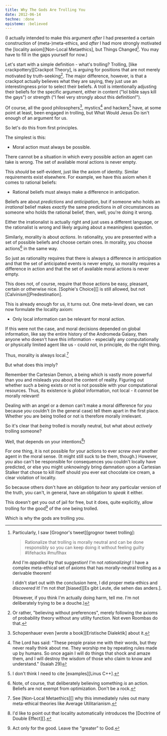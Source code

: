 ```yaml
---
title: Why The Gods Are Trolling You
date: 2012-06-14
techne: :done
episteme: :believed
---
```


(I actually intended to make this argument *after* I had presented a certain construction of (meta-)meta-ethics, and *after* I had more strongly motivated the [locality axiom][Non-Local Metaethics], but Things Changed[^changed]. You may have to fill in the gaps yourself for now.)

[^changed]:
    Particularly, I saw [Grognor's tweet][grognor tweet trolling]:

    > Rationalize that trolling is morally neutral and can be done responsibly so you can keep doing it without feeling guilty #lifehacks #muflhax

    And I'm *appalled* by that suggestion! I'm not *rationalizing*! I have a complex meta-ethical set of axioms that has morally-neutral trolling as a derivable theorem!

    I didn't start out with the conclusion here, I did proper meta-ethics and *discovered* it! I'm not *that* [biased][Es gibt Leute, die sehen das anders.].

    (However, if you think I'm actually doing harm, tell me. I'm not deliberately trying to be a douche.)

Let's start with a simple definition - what's trolling? Trolling, [like crackpottery][Crackpot Theory], is arguing for positions that are not merely motivated by truth-seeking[^truth]. The major difference, however, is that a crackpot actually believes what they are saying, they just use an interestingness prior to select their beliefs. A troll is intentionally adjusting their beliefs for the specific argument, either in content ("lol bible says kill the gays") or strength ("I feel very strongly about this definition!").

[^truth]: Or rather, "believing without preferences", merely following the axioms of probability theory without any utility function. Not even Roombas do that.

Of course, all the good philosophers[^philosophers], mystics[^mystics] and hackers[^hackers] have, at some point at least, been engaged in trolling, but What Would Jesus Do isn't enough of an argument for us.

[^philosophers]: Schopenhauer even [wrote a book][Eristische Dialektik] about it.

[^mystics]: The Lord has said: "These people praise me with their words, but they never really think about me. They worship me by repeating rules made up by humans. So once again I will do things that shock and amaze them, and I will destroy the wisdom of those who claim to know and understand." (Isaiah 29)

[^hackers]: I don't think I need to cite [examples][Linus C++].

So let's do this from first principles.

The simplest is this:

- Moral action must always be possible.

There cannot be a situation in which every possible action an agent can take is wrong. The set of available moral actions is never empty.

This *should* be self-evident, just like the axiom of identity. Similar requirements exist elsewhere. For example, we have this axiom when it comes to rational beliefs:

- Rational beliefs must always make a difference in anticipation.

Beliefs are about *predictions* and *anticipation*, but if someone who holds an *irrational* belief makes *exactly* the same predictions in *all* circumstances as someone who holds the rational belief, then, well, you're doing it wrong.

Either the irrationalist is actually right and just uses a different language, or the rationalist is wrong and likely arguing about a meaningless question.

Similarly, morality is about *actions*. In rationality, you are presented with a set of possible beliefs and choose certain ones. In morality, you choose actions[^actions] in the same way.

So just as rationality requires that there is always a difference in anticipation and that the set of anticipated events is never empty, so morality requires a difference in action and that the set of available moral actions is never empty.

This does not, of course, require that those actions be easy, pleasant, certain or otherwise nice. [Sophie's Choice][] is still allowed, but not [Calvinism][Predestination].

[^actions]: Note, of course, that deliberately believing something *is* an action. Beliefs are not exempt from optimization. Don't be a rock.

This is already enough for us, it turns out. One meta-level down, we can now formulate the locality axiom:

- Only local information can be relevant for moral action.

If this were not the case, and moral decisions depended on global information, like say the entire history of the Andromeda Galaxy, then anyone who doesn't have this information - especially any computationally or physically limited agent like us - could not, in principle, do the right thing.

Thus, morality is always local.[^local]

[^local]: See [Non-Local Metaethics][] why this immediately rules out many meta-ethical theories like Average Utilitarianism.

But what does this imply?

Remember the Cartesian Demon, a being which is vastly more powerful than you and misleads you about the content of reality. Figuring out whether such a being exists or not is not possible with your computational resources. Thus, its existence is *global* information, not local - it *cannot* be morally relevant!

Dealing with an angel or a demon can't make a moral difference for *you* because *you* couldn't (in the general case) tell them apart in the first place. Whether you are being trolled or not is therefore morally irrelevant.

So it's clear that *being* trolled is morally neutral, but what about *actively* trolling someone?

Well, that depends on your intentions[^intentions]!

[^intentions]: I'd like to point out that locality automatically introduces the [Doctrine of Double Effect][].

For one thing, it is not possible for your actions to ever *screw over* another agent in the moral sense. (It might still suck to be them, though.) However, *you* also can't be responsible for consequences you couldn't locally have predicted, or else you might unknowingly bring damnation upon a Cartesian Stalker that chose to kill itself should you ever eat chocolate ice cream, a clear violation of locality.

So because others don't have an obligation to *hear* any particular version of the truth, you can't, in general, have an obligation to *speak* it either.

This doesn't get you out of jail for free, but it does, quite explicitly, allow trolling for the good[^good] of the one being trolled.

[^good]: Act only for the good. Leave the "greater" to God.

Which is why the gods are trolling you.
